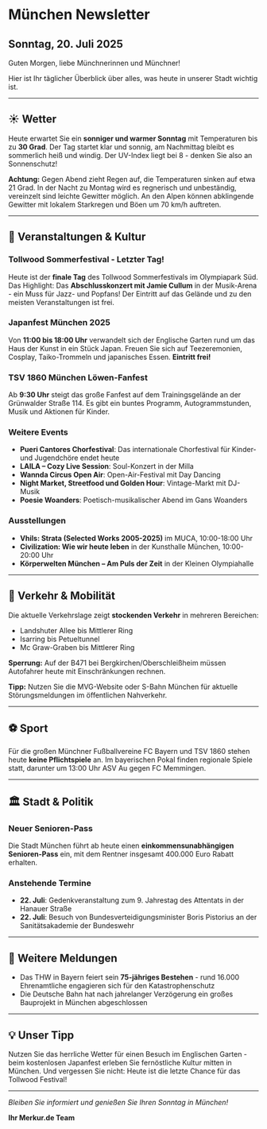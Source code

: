 # München Newsletter
## Sonntag, 20. Juli 2025

Guten Morgen, liebe Münchnerinnen und Münchner!

Hier ist Ihr täglicher Überblick über alles, was heute in unserer Stadt wichtig ist.

---

## ☀️ **Wetter**

Heute erwartet Sie ein **sonniger und warmer Sonntag** mit Temperaturen bis zu **30 Grad**. Der Tag startet klar und sonnig, am Nachmittag bleibt es sommerlich heiß und windig. Der UV-Index liegt bei 8 - denken Sie also an Sonnenschutz! 

**Achtung:** Gegen Abend zieht Regen auf, die Temperaturen sinken auf etwa 21 Grad. In der Nacht zu Montag wird es regnerisch und unbeständig, vereinzelt sind leichte Gewitter möglich. An den Alpen können abklingende Gewitter mit lokalem Starkregen und Böen um 70 km/h auftreten.

---

## 🎉 **Veranstaltungen & Kultur**

### **Tollwood Sommerfestival - Letzter Tag!**
Heute ist der **finale Tag** des Tollwood Sommerfestivals im Olympiapark Süd. Das Highlight: Das **Abschlusskonzert mit Jamie Cullum** in der Musik-Arena - ein Muss für Jazz- und Popfans! Der Eintritt auf das Gelände und zu den meisten Veranstaltungen ist frei.

### **Japanfest München 2025**
Von **11:00 bis 18:00 Uhr** verwandelt sich der Englische Garten rund um das Haus der Kunst in ein Stück Japan. Freuen Sie sich auf Teezeremonien, Cosplay, Taiko-Trommeln und japanisches Essen. **Eintritt frei!**

### **TSV 1860 München Löwen-Fanfest**
Ab **9:30 Uhr** steigt das große Fanfest auf dem Trainingsgelände an der Grünwalder Straße 114. Es gibt ein buntes Programm, Autogrammstunden, Musik und Aktionen für Kinder.

### **Weitere Events**
- **Pueri Cantores Chorfestival**: Das internationale Chorfestival für Kinder- und Jugendchöre endet heute
- **LAILA – Cozy Live Session**: Soul-Konzert in der Milla
- **Wannda Circus Open Air**: Open-Air-Festival mit Day Dancing
- **Night Market, Streetfood und Golden Hour**: Vintage-Markt mit DJ-Musik
- **Poesie Woanders**: Poetisch-musikalischer Abend im Gans Woanders

### **Ausstellungen**
- **Vhils: Strata (Selected Works 2005-2025)** im MUCA, 10:00-18:00 Uhr
- **Civilization: Wie wir heute leben** in der Kunsthalle München, 10:00-20:00 Uhr
- **Körperwelten München – Am Puls der Zeit** in der Kleinen Olympiahalle

---

## 🚗 **Verkehr & Mobilität**

Die aktuelle Verkehrslage zeigt **stockenden Verkehr** in mehreren Bereichen:
- Landshuter Allee bis Mittlerer Ring
- Isarring bis Petueltunnel  
- Mc Graw-Graben bis Mittlerer Ring

**Sperrung:** Auf der B471 bei Bergkirchen/Oberschleißheim müssen Autofahrer heute mit Einschränkungen rechnen.

**Tipp:** Nutzen Sie die MVG-Website oder S-Bahn München für aktuelle Störungsmeldungen im öffentlichen Nahverkehr.

---

## ⚽ **Sport**

Für die großen Münchner Fußballvereine FC Bayern und TSV 1860 stehen heute **keine Pflichtspiele** an. Im bayerischen Pokal finden regionale Spiele statt, darunter um 13:00 Uhr ASV Au gegen FC Memmingen.

---

## 🏛️ **Stadt & Politik**

### **Neuer Senioren-Pass**
Die Stadt München führt ab heute einen **einkommensunabhängigen Senioren-Pass** ein, mit dem Rentner insgesamt 400.000 Euro Rabatt erhalten.

### **Anstehende Termine**
- **22. Juli**: Gedenkveranstaltung zum 9. Jahrestag des Attentats in der Hanauer Straße
- **22. Juli**: Besuch von Bundesverteidigungsminister Boris Pistorius an der Sanitätsakademie der Bundeswehr

---

## 📰 **Weitere Meldungen**

- Das THW in Bayern feiert sein **75-jähriges Bestehen** - rund 16.000 Ehrenamtliche engagieren sich für den Katastrophenschutz
- Die Deutsche Bahn hat nach jahrelanger Verzögerung ein großes Bauprojekt in München abgeschlossen

---

## 💡 **Unser Tipp**

Nutzen Sie das herrliche Wetter für einen Besuch im Englischen Garten - beim kostenlosen Japanfest erleben Sie fernöstliche Kultur mitten in München. Und vergessen Sie nicht: Heute ist die letzte Chance für das Tollwood Festival!

---

*Bleiben Sie informiert und genießen Sie Ihren Sonntag in München!*

**Ihr Merkur.de Team**
